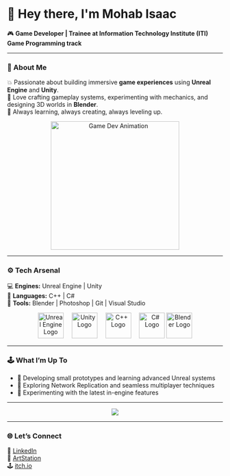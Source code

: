 # 👋 Hey there, I'm **Mohab Isaac**  

🎮 **Game Developer | Trainee at Information Technology Institute (ITI) Game Programming track**

---

### 🧠 About Me  
💥 Passionate about building immersive **game experiences** using **Unreal Engine** and **Unity**.  
🧩 Love crafting gameplay systems, experimenting with mechanics, and designing 3D worlds in **Blender**.  
🚀 Always learning, always creating, always leveling up.

<p align="center">
  <img src="https://media0.giphy.com/media/v1.Y2lkPTc5MGI3NjExNWN4bW4zdmpiY3g3YWQxZ2gycGJhaXh6NHQwMWt3NDAxZjZjM2Z2bCZlcD12MV9pbnRlcm5hbF9naWZfYnlfaWQmY3Q9Zw/FM54RCOlf6wgLAfJum/giphy.gif" width="300" alt="Game Dev Animation">
</p>

---

### ⚙️ Tech Arsenal  
💻 **Engines:** Unreal Engine | Unity  
🧠 **Languages:** C++ | C#  
🎨 **Tools:** Blender | Photoshop | Git | Visual Studio  

<p align="center">
  <img src="https://www.citypng.com/public/uploads/preview/unreal-engine-white-logo-png-7017516947713345x5letwbsz.png" alt="Unreal Engine Logo" width="60" style="margin-right:15px;"/>
  <img src="https://www.citypng.com/public/uploads/preview/unity-round-logo-icon-png-701751694968144ebvvjhn8zq.png" alt="Unity Logo" width="60" style="margin-right:15px;"/>
  <img src="https://upload.wikimedia.org/wikipedia/commons/1/18/ISO_C%2B%2B_Logo.svg" alt="C++ Logo" width="60" style="margin-right:15px;"/>
  <img src="https://upload.wikimedia.org/wikipedia/commons/1/17/C_Sharp_Icon.png" alt="C# Logo" width="60"/>
  <img src="https://pngdownload.io/wp-content/uploads/2025/07/Blender-Logo-3D-Software.webp" alt="Blender Logo" width="60"/>
</p>

---

### 🕹️ What I’m Up To  
- 🎨 Developing small prototypes and learning advanced Unreal systems  
- 🧩 Exploring Network Replication and seamless multiplayer techniques  
- 🌌 Experimenting with the latest in-engine features  

---

<p align="center">
  <img src="https://readme-typing-svg.herokuapp.com?color=%23F75C7E&center=true&vCenter=true&lines=CCreating+Worlds+One+Frame+at+a+Time...;Building+Games+That+Feel+Alive!;Code.+Create.+Play.+Repeat.">
</p>

---

### 🌐 Let’s Connect  
💼 [LinkedIn](https://www.linkedin.com/in/mohab-atef-27284b218/)  
🎨 [ArtStation](https://www.artstation.com/ozul5)  
🕹️ [itch.io](https://itch.io/)  
